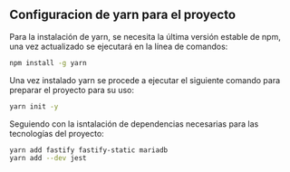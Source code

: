 ## Configuracion de yarn para el proyecto

Para la instalación de yarn, se necesita la última versión estable de npm, una vez actualizado se ejecutará en la línea de comandos:

```bash
npm install -g yarn
```
Una vez instalado yarn se procede a ejecutar el siguiente comando para preparar el proyecto para su uso:

```bash
yarn init -y
```
Seguiendo con la isntalación de dependencias necesarias para las tecnologías del proyecto:

```bash
yarn add fastify fastify-static mariadb
yarn add --dev jest
```

